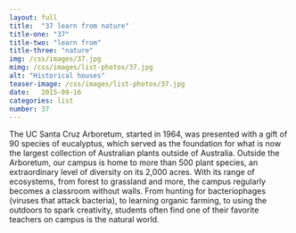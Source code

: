 ```yaml
---
layout: full
title:  "37 learn from nature"
title-one: "37"
title-two: "learn from"
title-three: "nature"
img: /css/images/37.jpg
mimg: /css/images/list-photos/37.jpg
alt: "Historical houses"
teaser-image: /css/images/list-photos/37.jpg
date:   2015-09-16
categories: list
number: 37
---
```

The UC Santa Cruz Arboretum, started in 1964, was presented with a gift of 90 species of eucalyptus, which served as the foundation for what is now the largest collection of Australian plants outside of Australia. Outside the Arboretum, our campus is home to more than 500 plant species, an extraordinary level of diversity on its 2,000 acres. With its range of ecosystems, from forest to grassland and more, the campus regularly becomes a classroom without walls. From hunting for bacteriophages (viruses that attack bacteria), to learning organic farming, to using the outdoors to spark creativity, students often find one of their favorite teachers on campus is the natural world.
